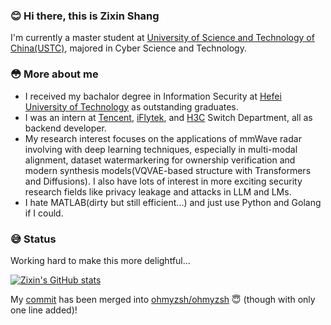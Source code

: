 ### 😊 Hi there, this is Zixin Shang

I'm currently a master student at [University of Science and Technology of China(USTC)](https://en.ustc.edu.cn/), majored in Cyber Science and Technology.

### 😳 More about me

- I received my bachalor degree in Information Security at [Hefei University of Technology](https://en.hfut.edu.cn/) as outstanding graduates.
- I was an intern at [Tencent](https://www.tencent.com/), [iFlytek](https://www.iflytek.com/), and [H3C](https://www.h3c.com/) Switch Department, all as backend developer.
- My research interest focuses on the applications of mmWave radar involving with deep learning techniques, especially in multi-modal alignment, dataset watermarkering for ownership verification and modern synthesis models(VQVAE-based structure with Transformers and Diffusions). I also have lots of interest in more exciting security research fields like privacy leakage and attacks in LLM and LMs.
- I hate MATLAB(dirty but still efficient...) and just use Python and Golang if I could.

### 😅 Status

Working hard to make this more delightful...

[![Zixin's GitHub stats](https://github-readme-stats.vercel.app/api?username=thinszx&show_icons=true)](https://github.com/anuraghazra/github-readme-stats)

My [commit](https://github.com/ohmyzsh/ohmyzsh/pull/10779) has been merged into [ohmyzsh/ohmyzsh](https://github.com/ohmyzsh/ohmyzsh) 😇 (though with only one line added)!

<!--
**thinszx/thinszx** is a ✨ _special_ ✨ repository because its `README.md` (this file) appears on your GitHub profile.

Here are some ideas to get you started:

- 🔭 I’m currently working on ...
- 🌱 I’m currently learning ...
- 👯 I’m looking to collaborate on ...
- 🤔 I’m looking for help with ...
- 💬 Ask me about ...
- 📫 How to reach me: ...
- 😄 Pronouns: ...
- ⚡ Fun fact: ...
-->
